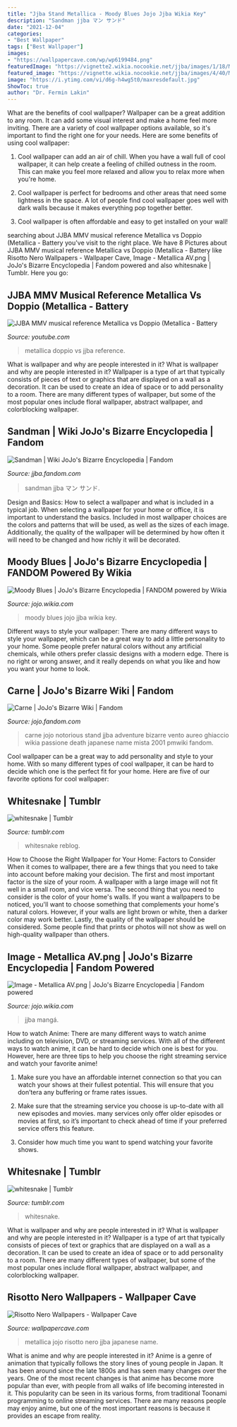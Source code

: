 ```yaml
---
title: "Jjba Stand Metallica - Moody Blues Jojo Jjba Wikia Key"
description: "Sandman jjba マン サンド"
date: "2021-12-04"
categories:
- "Best Wallpaper"
tags: ["Best Wallpaper"]
images:
- "https://wallpapercave.com/wp/wp6199484.png"
featuredImage: "https://vignette2.wikia.nocookie.net/jjba/images/1/18/Metallica_AV.png/revision/latest?cb=20160423084036"
featured_image: "https://vignette.wikia.nocookie.net/jjba/images/4/40/Moody_Blues_ref.png/revision/latest/top-crop/width/320/height/320?cb=20181010132706"
image: "https://i.ytimg.com/vi/d6g-h4wg5t0/maxresdefault.jpg"
ShowToc: true
author: "Dr. Fermin Lakin"
---
```



What are the benefits of cool wallpaper?
Wallpaper can be a great addition to any room. It can add some visual interest and make a home feel more inviting. There are a variety of cool wallpaper options available, so it's important to find the right one for your needs. Here are some benefits of using cool wallpaper: 
1. Cool wallpaper can add an air of chill. When you have a wall full of cool wallpaper, it can help create a feeling of chilled outness in the room. This can make you feel more relaxed and allow you to relax more when you're home. 

2. Cool wallpaper is perfect for bedrooms and other areas that need some lightness in the space. A lot of people find cool wallpaper goes well with dark walls because it makes everything pop together better. 

3. Cool wallpaper is often affordable and easy to get installed on your wall!

	

		
searching about JJBA MMV musical reference Metallica vs Doppio (Metallica - Battery you've visit to the right place. We have 8 Pictures about JJBA MMV musical reference Metallica vs Doppio (Metallica - Battery like Risotto Nero Wallpapers - Wallpaper Cave, Image - Metallica AV.png | JoJo&#039;s Bizarre Encyclopedia | Fandom powered and also whitesnake | Tumblr. Here you go:
		
    
## JJBA MMV Musical Reference Metallica Vs Doppio (Metallica - Battery

<img loading=lazy src="https://i.ytimg.com/vi/d6g-h4wg5t0/maxresdefault.jpg" onerror="this.onerror=null;this.src='https://tse4.mm.bing.net/th?id=OIP.euPldz3L6HSnw3ik4_gAuAHaEK&amp;pid=15.1';" alt="JJBA MMV musical reference Metallica vs Doppio (Metallica - Battery">

_Source: youtube.com_

>metallica doppio vs jjba reference. 

	

What is wallpaper and why are people interested in it?
What is wallpaper and why are people interested in it?
Wallpaper is a type of art that typically consists of pieces of text or graphics that are displayed on a wall as a decoration. It can be used to create an idea of space or to add personality to a room. There are many different types of wallpaper, but some of the most popular ones include floral wallpaper, abstract wallpaper, and colorblocking wallpaper.

    
## Sandman | Wiki JoJo&#039;s Bizarre Encyclopedia | Fandom

<img loading=lazy src="https://static.wikia.nocookie.net/jjba/images/d/d1/Sandman.png/revision/latest?cb=20150128174955&amp;path-prefix=pt-br" onerror="this.onerror=null;this.src='https://tse2.mm.bing.net/th?id=OIP.zxtmfE3JH_1RBPtK4jUz-wAAAA&amp;pid=15.1';" alt="Sandman | Wiki JoJo&#039;s Bizarre Encyclopedia | Fandom">

_Source: jjba.fandom.com_

>sandman jjba マン サンド. 

	

Design and Basics: How to select a wallpaper and what is included in a typical job.
When selecting a wallpaper for your home or office, it is important to understand the basics. Included in most wallpaper choices are the colors and patterns that will be used, as well as the sizes of each image. Additionally, the quality of the wallpaper will be determined by how often it will need to be changed and how richly it will be decorated.

    
## Moody Blues | JoJo&#039;s Bizarre Encyclopedia | FANDOM Powered By Wikia

<img loading=lazy src="https://vignette.wikia.nocookie.net/jjba/images/4/40/Moody_Blues_ref.png/revision/latest/top-crop/width/320/height/320?cb=20181010132706" onerror="this.onerror=null;this.src='https://tse4.mm.bing.net/th?id=OIP.UXU7fyIvI0R16Hj2N6Q2BAAAAA&amp;pid=15.1';" alt="Moody Blues | JoJo&#039;s Bizarre Encyclopedia | FANDOM powered by Wikia">

_Source: jojo.wikia.com_

>moody blues jojo jjba wikia key. 

	

Different ways to style your wallpaper:
There are many different ways to style your wallpaper, which can be a great way to add a little personality to your home. Some people prefer natural colors without any artificial chemicals, while others prefer classic designs with a modern edge. There is no right or wrong answer, and it really depends on what you like and how you want your home to look.

    
## Carne | JoJo&#039;s Bizarre Wiki | Fandom

<img loading=lazy src="https://vignette.wikia.nocookie.net/jjba/images/3/3f/Carne_prof.png/revision/latest/zoom-crop/width/480/height/480?cb=20140610013142" onerror="this.onerror=null;this.src='https://tse4.mm.bing.net/th?id=OIP.DMD0PNgDmXJgqp4CgB44wQHaHa&amp;pid=15.1';" alt="Carne | JoJo&#039;s Bizarre Wiki | Fandom">

_Source: jojo.fandom.com_

>carne jojo notorious stand jjba adventure bizarre vento aureo ghiaccio wikia passione death japanese name mista 2001 pmwiki fandom. 

	

Cool wallpaper can be a great way to add personality and style to your home. With so many different types of cool wallpaper, it can be hard to decide which one is the perfect fit for your home. Here are five of our favorite options for cool wallpaper: 

    
## Whitesnake | Tumblr

<img loading=lazy src="https://78.media.tumblr.com/9e000c438d53e7bb538c83db1cfe9a50/tumblr_p1m1gwcECx1qfmvxuo4_r1_500.png" onerror="this.onerror=null;this.src='https://tse4.mm.bing.net/th?id=OIP.6twnd1BzxY6cVryaJFxYhQHaJQ&amp;pid=15.1';" alt="whitesnake | Tumblr">

_Source: tumblr.com_

>whitesnake reblog. 

	

How to Choose the Right Wallpaper for Your Home: Factors to Consider
When it comes to wallpaper, there are a few things that you need to take into account before making your decision. The first and most important factor is the size of your room. A wallpaper with a large image will not fit well in a small room, and vice versa. 
The second thing that you need to consider is the color of your home's walls. If you want a wallpapers to be noticed, you'll want to choose something that complements your home's natural colors. However, if your walls are light brown or white, then a darker color may work better. 
Lastly, the quality of the wallpaper should be considered. Some people find that prints or photos will not show as well on high-quality wallpaper than others.

    
## Image - Metallica AV.png | JoJo&#039;s Bizarre Encyclopedia | Fandom Powered

<img loading=lazy src="https://vignette2.wikia.nocookie.net/jjba/images/1/18/Metallica_AV.png/revision/latest?cb=20160423084036" onerror="this.onerror=null;this.src='https://tse4.mm.bing.net/th?id=OIP.bo4RwQz6vlCMRg85TzXHDgAAAA&amp;pid=15.1';" alt="Image - Metallica AV.png | JoJo&#039;s Bizarre Encyclopedia | Fandom powered">

_Source: jojo.wikia.com_

>jjba mangá. 

	

How to watch Anime: There are many different ways to watch anime including on television, DVD, or streaming services.
With all of the different ways to watch anime, it can be hard to decide which one is best for you. However, here are three tips to help you choose the right streaming service and watch your favorite anime!
1. Make sure you have an affordable internet connection so that you can watch your shows at their fullest potential. This will ensure that you don’tera any buffering or frame rates issues.

2. Make sure that the streaming service you choose is up-to-date with all new episodes and movies. many services only offer older episodes or movies at first, so it’s important to check ahead of time if your preferred service offers this feature.

3. Consider how much time you want to spend watching your favorite shows.

    
## Whitesnake | Tumblr

<img loading=lazy src="https://68.media.tumblr.com/b4697b539b71b3e48ca2141deb98cdad/tumblr_odu5rbRxRe1ua0iw3o2_r1_500.png" onerror="this.onerror=null;this.src='https://tse1.mm.bing.net/th?id=OIP.cIgYXIG4YErWVOMg2r8v9QHaEi&amp;pid=15.1';" alt="whitesnake | Tumblr">

_Source: tumblr.com_

>whitesnake. 

	

What is wallpaper and why are people interested in it?
What is wallpaper and why are people interested in it?
Wallpaper is a type of art that typically consists of pieces of text or graphics that are displayed on a wall as a decoration. It can be used to create an idea of space or to add personality to a room. There are many different types of wallpaper, but some of the most popular ones include floral wallpaper, abstract wallpaper, and colorblocking wallpaper.

    
## Risotto Nero Wallpapers - Wallpaper Cave

<img loading=lazy src="https://wallpapercave.com/wp/wp6199484.png" onerror="this.onerror=null;this.src='https://tse4.mm.bing.net/th?id=OIP.cY5udbeb2p5WgqSMCoE_gQHaGO&amp;pid=15.1';" alt="Risotto Nero Wallpapers - Wallpaper Cave">

_Source: wallpapercave.com_

>metallica jojo risotto nero jjba japanese name. 

	

What is anime and why are people interested in it?
Anime is a genre of animation that typically follows the story lines of young people in Japan. It has been around since the late 1800s and has seen many changes over the years. One of the most recent changes is that anime has become more popular than ever, with people from all walks of life becoming interested in it. This popularity can be seen in its various forms, from traditional Toonami programming to online streaming services. There are many reasons people may enjoy anime, but one of the most important reasons is because it provides an escape from reality.

